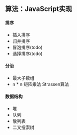 ## 算法：JavaScript实现

#### 排序
- 插入排序
- 归并排序
- 冒泡排序(todo)
- 选择排序(todo)

#### 分治
- 最大子数组
- n * n 矩阵乘法 Strassen算法

#### 数据结构
- 堆
- 队列
- 散列表
- 二叉搜索树
